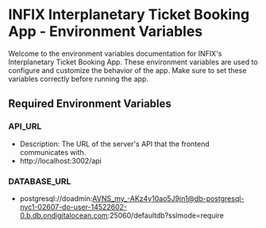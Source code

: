# INFIX Interplanetary Ticket Booking App - Environment Variables

Welcome to the environment variables documentation for INFIX's Interplanetary Ticket Booking App. These environment variables are used to configure and customize the behavior of the app. Make sure to set these variables correctly before running the app.

## Required Environment Variables

### API_URL
- Description: The URL of the server's API that the frontend communicates with.
- http://localhost:3002/api

### DATABASE_URL
- postgresql://doadmin:AVNS_my_-AKz4y10ao5J9jn1@db-postgresql-nyc1-02607-do-user-14522602-0.b.db.ondigitalocean.com:25060/defaultdb?sslmode=require 




